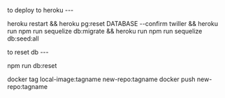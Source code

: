 
to deploy to heroku ---

heroku restart && heroku pg:reset DATABASE --confirm twiller  && heroku run npm run sequelize db:migrate && heroku run npm run sequelize db:seed:all


to reset db ---

npm run db:reset


docker tag local-image:tagname new-repo:tagname
docker push new-repo:tagname
